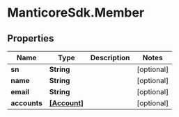 # ManticoreSdk.Member

## Properties
Name | Type | Description | Notes
------------ | ------------- | ------------- | -------------
**sn** | **String** |  | [optional] 
**name** | **String** |  | [optional] 
**email** | **String** |  | [optional] 
**accounts** | [**[Account]**](Account.md) |  | [optional] 


